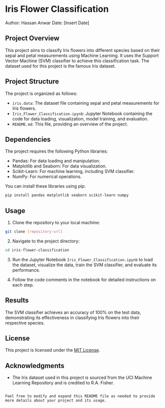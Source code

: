 
# Iris Flower Classification

Author: Hassan Anwar
Date: [Insert Date]

## Project Overview

This project aims to classify Iris flowers into different species based on their sepal and petal measurements using Machine Learning. It uses the Support Vector Machine (SVM) classifier to achieve this classification task. The dataset used for this project is the famous Iris dataset.

## Project Structure

The project is organized as follows:

- `iris.data`: The dataset file containing sepal and petal measurements for Iris flowers.
- `Iris_Flower_Classification.ipynb`: Jupyter Notebook containing the code for data loading, visualization, model training, and evaluation.
- `README.md`: This file, providing an overview of the project.

## Dependencies

The project requires the following Python libraries:

- Pandas: For data loading and manipulation.
- Matplotlib and Seaborn: For data visualization.
- Scikit-Learn: For machine learning, including SVM classifier.
- NumPy: For numerical operations.

You can install these libraries using pip:

```bash
pip install pandas matplotlib seaborn scikit-learn numpy
```

## Usage

1. Clone the repository to your local machine:

```bash
git clone [repository-url]
```

2. Navigate to the project directory:

```bash
cd iris-flower-classification
```

3. Run the Jupyter Notebook `Iris_Flower_Classification.ipynb` to load the dataset, visualize the data, train the SVM classifier, and evaluate its performance.

4. Follow the code comments in the notebook for detailed instructions on each step.

## Results

The SVM classifier achieves an accuracy of 100% on the test data, demonstrating its effectiveness in classifying Iris flowers into their respective species.

## License

This project is licensed under the [MIT License](LICENSE).

## Acknowledgments

- The Iris dataset used in this project is sourced from the UCI Machine Learning Repository and is credited to R.A. Fisher.
```

Feel free to modify and expand this README file as needed to provide more details about your project and its usage.
